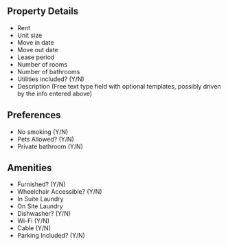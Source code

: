 ## Property Details

* Rent
* Unit size
* Move in date
* Move out date
* Lease period
* Number of rooms
* Number of bathrooms
* Utilities included? (Y/N)
* Description (Free text type field with optional templates, possibly driven by the info entered above)

## Preferences

* No smoking (Y/N)
* Pets Allowed? (Y/N)
* Private bathroom (Y/N)

## Amenities

* Furnished? (Y/N)
* Wheelchair Accessible? (Y/N)
* In Suite Laundry
* On Site Laundry
* Dishwasher? (Y/N)
* Wi-Fi (Y/N)
* Cable (Y/N)
* Parking Included? (Y/N)